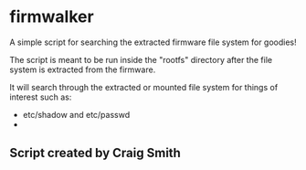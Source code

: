 # firmwalker
A simple script for searching the extracted firmware file system for goodies!

The script is meant to be run inside the "rootfs" directory after the file system is extracted from the firmware.

It will search through the extracted or mounted file system for things of interest such as:

* etc/shadow and etc/passwd
* 

## Script created by Craig Smith
